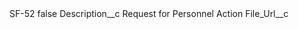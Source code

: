 <?xml version="1.0" encoding="UTF-8"?>
<CustomMetadata xmlns="http://soap.sforce.com/2006/04/metadata" xmlns:xsi="http://www.w3.org/2001/XMLSchema-instance" xmlns:xsd="http://www.w3.org/2001/XMLSchema">
    <label>SF-52</label>
    <protected>false</protected>
    <values>
        <field>Description__c</field>
        <value xsi:type="xsd:string">Request for Personnel Action</value>
    </values>
    <values>
        <field>File_Url__c</field>
        <value xsi:nil="true"/>
    </values>
</CustomMetadata>
